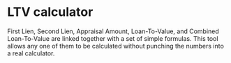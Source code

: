 # LTV calculator

First Lien, Second Lien, Appraisal Amount, Loan-To-Value, and Combined Loan-To-Value are linked together with a set of simple formulas. This tool allows any one of them to be calculated without punching the numbers into a real calculator.
